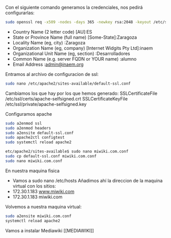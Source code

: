 Con el siguiente comando generamos la credenciales, nos pedirá configurarlas:
```bash
sudo openssl req -x509 -nodes -days 365 -newkey rsa:2048 -keyout /etc/ssl/private/apache-selfsigned.key -out /etc/ssl/certs/apache-selfsigned.crt
```

- Country Name (2 letter code) [AU]:ES
- State or Province Name (full name) [Some-State]:Zaragoza
- Locality Name (eg, city) :Zaragoza
- Organization Name (eg, company) [Internet Widgits Pty Ltd]:inaem
- Organizational Unit Name (eg, section) :Desarrolladores
- Common Name (e.g. server FQDN or YOUR name) :alumno
- Email Address :admin@inaem.org

Entramos al archivo de configuracion de ssl:
```bash
sudo nano /etc/apache2/sites-available/default-ssl.conf
```
 Cambiamos los que hay por los que hemos generado:
 SSLCertificateFile      /etc/ssl/certs/apache-selfsigned.crt
 SSLCertificateKeyFile /etc/ssl/private/apache-selfsigned.key

Configuramos apache
 ```bash
 sudo a2enmod ssl
 sudo a2enmod headers
 sudo a2ensite default-ssl.conf
 sudo apache2ctl configtest
 sudo systemctl reload apache2
 ``` 
```bash
etc/apache2/sites-available$ sudo nano miwiki.com.conf
sudo cp default-ssl.conf miwiki.com.conf
sudo nano miwiki.com.conf 
```

En nuestra maquina fisica

- Vamos a sudo nano /etc/hosts
Añadimos ahí la direccion de la maquina virtual con los sitios:
- 172.30.1.183 www.miwiki.com
- 172.30.1.183 miwiki.com

Volvemos a nuestra maquina virtual:

```bash
sudo a2ensite miwiki.com.conf
systemctl reload apache2
```

Vamos a instalar Mediawiki [[MEDIAWIKI]]